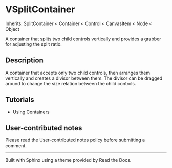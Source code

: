 # VSplitContainer

Inherits: SplitContainer < Container < Control < CanvasItem < Node < Object

A container that splits two child controls vertically and provides a grabber
for adjusting the split ratio.

## Description

A container that accepts only two child controls, then arranges them
vertically and creates a divisor between them. The divisor can be dragged
around to change the size relation between the child controls.

## Tutorials

  * Using Containers

## User-contributed notes

Please read the User-contributed notes policy before submitting a comment.

* * *

Built with Sphinx using a theme provided by Read the Docs.

